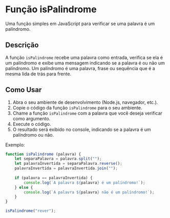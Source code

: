 # Função isPalindrome

Uma função simples em JavaScript para verificar se uma palavra é um palíndromo.

## Descrição

A função `isPalindrome` recebe uma palavra como entrada, verifica se ela é um palíndromo e exibe uma mensagem indicando se a palavra é ou não um palíndromo. Um palíndromo é uma palavra, frase ou sequência que é a mesma lida de trás para frente.

## Como Usar

1. Abra o seu ambiente de desenvolvimento (Node.js, navegador, etc.).
2. Copie o código da função `isPalindrome` para o seu ambiente.
3. Chame a função `isPalindrome` com a palavra que você deseja verificar como argumento.
4. Execute o código.
5. O resultado será exibido no console, indicando se a palavra é um palíndromo ou não.

Exemplo:

```javascript
function isPalindrome (palavra) {
    let separaPalavra = palavra.split("");
    let palavraInvertida = separaPalavra.reverse();
    palavraInvertida = palavraInvertida.join("");
    
    if (palavra == palavraInvertida) {
        console.log(`A palavra ${palavra} é um palíndromo!`);
    } else {
        console.log(`A palavra ${palavra} não é um palíndromo!`);
    }
}

isPalindrome("rever");
